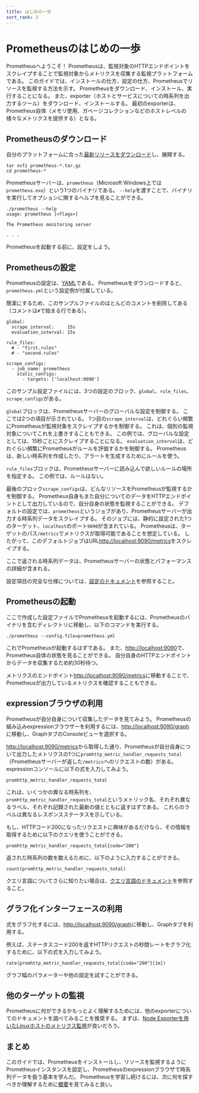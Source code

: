 ```yaml
---
title: はじめの一歩
sort_rank: 3
---
```


# Prometheusのはじめの一歩

Prometheusへようこそ！
Prometheusは、監視対象のHTTPエンドポイントをスクレイプすることで監視対象からメトリクスを収集する監視プラットフォームである。
このガイドでは、インストールの仕方、設定の仕方、Prometheusでリソースを監視する方法を示す。
Prometheusをダウンロード、インストール、実行することになる。
また、exporter（ホストとサービスについての時系列を出力するツール）をダウンロード、インストールする。
最初のexporterは、Prometheus自体（メモリ使用、ガベージコレクションなどのホストレベルの様々なメトリクスを提供する）となる。



## Prometheusのダウンロード

自分のプラットフォームに合った[最新リリースをダウンロード](/download)し、展開する。
```language-bash
tar xvfz prometheus-*.tar.gz
cd prometheus-*
```

Prometheusサーバーは、`prometheus`（Microsoft Windows上では`prometheus.exe`）という1つのバイナリである。
`--help`を渡すことで、バイナリを実行してオプションに関するヘルプを見ることができる。

```language-bash
./prometheus --help
usage: prometheus [<flags>]

The Prometheus monitoring server

. . .
```

Prometheusを起動する前に、設定をしよう。


## Prometheusの設定

Prometheusの設定は、[YAML](http://www.yaml.org/start.html)である。
Prometheusをダウンロードすると、`prometheus.yml`という設定例が付属している。

簡潔にするため、このサンプルファイルのほとんどのコメントを削除してある（コメントは`#`で始まる行である）。

```language-yaml
global:
  scrape_interval:     15s
  evaluation_interval: 15s

rule_files:
  # - "first.rules"
  # - "second.rules"

scrape_configs:
  - job_name: prometheus
    static_configs:
      - targets: ['localhost:9090']
```

このサンプル設定ファイルには、3つの設定のブロック、`global`、`rule_files`、`scrape_configs`がある。

`global`ブロックは、Prometheusサーバーのグローバルな設定を制御する。
ここでは2つの項目が示されている。
1つ目の`scrape_interval`は、どれぐらい頻繁にPrometheusが監視対象をスクレイプするかを制御する。
これは、個別の監視対象についてこれを上書きすることもできる。
この例では、グローバルな設定としては、15秒ごとにスクレイプすることになる。
`evaluation_interval`は、どれぐらい頻繁にPrometheusがルールを評価するかを制御する。
Prometheusは、新しい時系列を作成したり、アラートを生成するためにルールを使う。

`rule_files`ブロックは、Prometheusサーバーに読み込んで欲しいルールの場所を指定する。
この例では、ルールはない。

最後のブロック`scrape_configs`は、どんなリソースをPrometheusが監視するかを制御する。
Prometheus自身もまた自分についてのデータをHTTPエンドポイントとして出力しているので、自分自身の状態を監視することができる。
デフォルトの設定では、`prometheus`というジョブがあり、Prometheusサーバーが出力する時系列データをスクレイプする。
そのジョブには、静的に設定された1つのターゲット、`localhost`のポート`9090`が含まれている。
Prometheusは、ターゲットのパス`/metrics`でメトリクスが取得可能であることを想定している。
したがって、このデフォルトジョブはURL[http://localhost:9090/metrics](http://localhost:9090/metrics)をスクレイプする。

ここで返される時系列データは、Prometheusサーバーの状態とパフォーマンスの詳細が含まれる。

設定項目の完全な仕様については、[設定のドキュメント](/docs/operating/configuration)を参照すること。

## Prometheusの起動

ここで作成した設定ファイルでPrometheusを起動するには、Prometheusのバイナリを含むディレクトリに移動し、以下のコマンドを実行する。

```language-bash
./prometheus --config.file=prometheus.yml
```

これでPrometheusが起動するはずである。
また、[http://localhost:9090](http://localhost:9090)で、Prometheus自体の状態を見ることができる。
自分自身のHTTPエンドポイントからデータを収集するため約30秒待つ。

メトリクスのエンドポイント[http://localhost:9090/metrics](http://localhost:9090/metrics)に移動することで、
Prometheusが出力しているメトリクスを確認することもできる。

## expressionブラウザの利用

Prometheusが自分自身について収集したデータを見てみよう。
Prometheusの組み込みexpressionブラウザーを利用するには、[http://localhost:9090/graph](http://localhost:9090/graph)に移動し、GraphタブのConsoleビューを選択する。

[http://localhost:9090/metrics](http://localhost:9090/metrics)から取得した通り、Prometheusが自分自身について出力したメトリクスの1つに`promhttp_metric_handler_requests_total`（Prometheusサーバーが返した`/metrics`へのリクエストの数）がある。expressionコンソールに以下の式を入力してみよう。

```
promhttp_metric_handler_requests_total
```

これは、いくつかの異なる時系列を、`promhttp_metric_handler_requests_total`というメトリック名、それぞれ異なるラベル、それぞれ記録された最新の値とともに返すはずである。
これらのラベルは異なるレスポンスステータスを示している。

もし、HTTPコード200になったリクエストに興味があるだけなら、その情報を取得するために以下のクエリを使うことができる。

```
promhttp_metric_handler_requests_total{code="200"}
```

返された時系列の数を数えるために、以下のように入力することができる。

```
count(promhttp_metric_handler_requests_total)
```

クエリ言語についてさらに知りたい場合は、[クエリ言語のドキュメント](/docs/querying/basics/)を参照すること。

## グラフ化インターフェースの利用

式をグラフ化するには、[http://localhost:9090/graph](http://localhost:9090/graph)に移動し、Graphタブを利用する。

例えば、ステータスコード200を返すHTTPリクエストの秒間レートをグラフ化するために、以下の式を入力してみよう。

```
rate(promhttp_metric_handler_requests_total{code="200"}[1m])
```

グラフ幅のパラメーターや他の設定を試すことができる。

## 他のターゲットの監視

Prometheusに何ができるかもっとよく理解するためには、他のexporterについてのドキュメントを調べてみることを推奨する。
まずは、[Node Exporterを用いたLinuxホストのメトリクス監視](/docs/guides/node-exporter)が良いだろう。

## まとめ

このガイドでは、Prometheusをインストールし、リソースを監視するようにPrometheusインスタンスを設定し、Prometheusのexpressionブラウザで時系列データを扱う基本を学んだ。
Prometheusを学習し続けるには、次に何を探すべきか理解するために[概要](/docs/introduction/overview)を見てみると良い。
